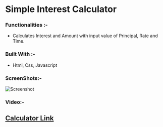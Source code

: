 # Simple Interest Calculator

### Functionalities :-

- Calculates Interest and Amount with input value of
  Principal, Rate and Time.

### Built With :-

- Html, Css, Javascript

### ScreenShots:-

![Screenshot](https://user-images.githubusercontent.com/85029373/156372698-f5770836-a730-4642-8134-0e9c511b26e9.png)

### Video:-


## [Calculator Link](./index.html)